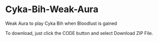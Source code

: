 # Cyka-Bih-Weak-Aura
Weak Aura to play Cyka Bih when Bloodlust is gained

To download, just click the CODE button and select Download ZIP File.
